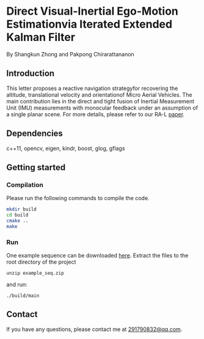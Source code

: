 # Direct  Visual-Inertial  Ego-Motion  Estimationvia  Iterated  Extended  Kalman  Filter
By Shangkun Zhong and Pakpong Chirarattananon

## Introduction

This  letter  proposes  a  reactive  navigation  strategyfor recovering the altitude, translational velocity and orientationof  Micro  Aerial  Vehicles.  The  main  contribution  lies  in  the direct  and  tight  fusion  of  Inertial  Measurement  Unit  (IMU) measurements  with  monocular  feedback  under  an  assumption of  a  single  planar  scene.  For more details, please refer to our RA-L [paper]().

## Dependencies
c++11, opencv, eigen, kindr, boost, glog, gflags

## Getting started
### Compilation
Please run the following commands to compile the code.
```bash
mkdir build
cd build
cmake ..
make
```
### Run
One example sequence can be downloaded [here](https://portland-my.sharepoint.com/:u:/g/personal/shanzhong4-c_ad_cityu_edu_hk/ESGCGKcTQflCm3JJ9jSYeG0B50ufNBB3Mzw6CBnRJ3yfrQ?e=Y74edp). Extract the files to the root directory of the project 
```
unzip example_seq.zip
``` 
and run:
```
./build/main
```


## Contact

If you have any questions, please contact me at 291790832@qq.com.
